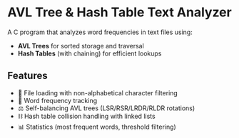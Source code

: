 # AVL Tree & Hash Table Text Analyzer

A C program that analyzes word frequencies in text files using:
- **AVL Trees** for sorted storage and traversal
- **Hash Tables** (with chaining) for efficient lookups

## Features
- 📂 File loading with non-alphabetical character filtering
- 🔢 Word frequency tracking
- ⚖️ Self-balancing AVL trees (LSR/RSR/LRDR/RLDR rotations)
- ⛓️ Hash table collision handling with linked lists
- 📊 Statistics (most frequent words, threshold filtering)
